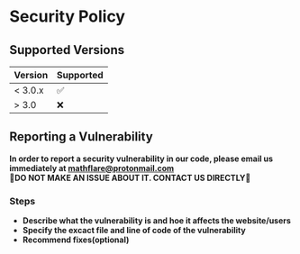 # Security Policy

## Supported Versions

| Version | Supported          |
| ------- | ------------------ |
| < 3.0.x | :white_check_mark: |
| > 3.0   | :x:                |

## Reporting a Vulnerability

**In order to report a security vulnerability in our code, please email us immediately at mathflare@protonmail.com** <br />
**🚧DO NOT MAKE AN ISSUE ABOUT IT. CONTACT US DIRECTLY🚧**

### Steps

-   **Describe what the vulnerability is and hoe it affects the website/users**
-   **Specify the excact file and line of code of the vulnerability**
-   **Recommend fixes(optional)**
